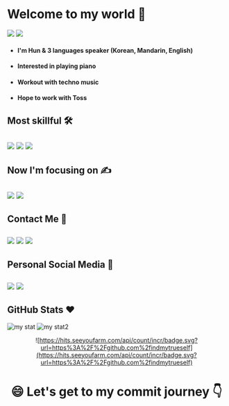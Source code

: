 <h1>Welcome to my world 👋</h1>
<a href="https://hunpage.netlify.app"><img src="https://img.shields.io/badge/My HomePage-EA4AAA?style=for-the-badge&logo=GitHub Sponsors&logoColor=black"></a>
<a href="https://tender-river-902.notion.site/TIL-b0cb4073403f43cb9cae81f3da7923e7"><img src="https://img.shields.io/badge/TIL Notion-000000?style=for-the-badge&logo=notion&logoColor=white"></a>

<ul>
<li><h4>I'm Hun & 3 languages speaker (Korean, Mandarin, English)</h4></li>
<li><h4>Interested in playing piano</h4></li>
<li><h4>Workout with techno music</h4></li>
<li><h4>Hope to work with Toss</h4></li>
</ul>
<h2>Most skillful 🛠</div>
<br/>
<br/>
<div>
<img src="https://img.shields.io/badge/javascript-F7DF1E?style=for-the-badge&logo=javascript&logoColor=black">
<img src="https://img.shields.io/badge/react-61DAFB?style=for-the-badge&logo=react&logoColor=black">
<img src="https://img.shields.io/badge/styled_components-DB7093?style=for-the-badge&logo=styled-components&logoColor=white">
</div>
<h2>Now I'm focusing on ✍️</div>
<br/>
<br/>
<div>
<img src="https://img.shields.io/badge/typescript-%23007ACC.svg?style=for-the-badge&logo=typescript&logoColor=white">
<img src="https://img.shields.io/badge/Figma-F24E1E?style=for-the-badge&logo=figma&logoColor=white">
</div>

<h2>Contact Me 💬</div>
<br/>
<br/>
<div>
<a href="mailto:load1999@gmail.com?"><img src="https://img.shields.io/badge/Gmail-D14836?style=for-the-badge&logo=gmail&logoColor=white"></a>
<a href="https://discordapp.com/channels/@me/load1999@gmail.com/"><img src="https://img.shields.io/badge/Discord-%237289DA.svg?style=for-the-badge&logo=discord&logoColor=white"></a>
<a href="https://user-images.githubusercontent.com/73890790/135365940-ffd7d4e6-52ac-45e8-bbab-a69a4e54f0f1.jpg"><img src="https://img.shields.io/badge/WeChat-07C160?style=for-the-badge&logo=wechat&logoColor=white"></a>
</div>
<h2>Personal Social Media 👯</div>
<br/>
<br/>
<div>
<a href="https://www.instagram.com/instant.coffee_/?hl=ko"><img src="https://img.shields.io/badge/Instagram-%23E4405F.svg?style=for-the-badge&logo=Instagram&logoColor=white"></a>
<a href="https://www.linkedin.com/in/findmytrueself"><img src="https://img.shields.io/badge/linkedin-%230077B5.svg?style=for-the-badge&logo=linkedin&logoColor=white"></a>
</div>
<h2>GitHub Stats ❤️</h2>

![my stat](https://github-readme-stats.vercel.app/api?username=findmytrueself&theme=radical&show_icons=true&hide=prs,contribs)
![my stat2](https://github-readme-stats.vercel.app/api/top-langs/?username=findmytrueself&layout=compact&theme=radical)

<div align=center>

![https://hits.seeyoufarm.com/api/count/incr/badge.svg?url=https%3A%2F%2Fgithub.com%2findmytrueself](https://hits.seeyoufarm.com/api/count/incr/badge.svg?url=https%3A%2F%2Fgithub.com%2findmytrueself)

</div>
<h1 align="center">😄 Let's get to my commit journey 👇</div>

<!--
**findmytrueself/findmytrueself** is a ✨ *special* ✨ repository because its `README.md` (this file) appears on your GitHub profile.

Here are some ideas to get you started:

- 🔭 I’m currently working on ...
- 🌱 I’m currently learning ...
- 👯 I’m looking to collaborate on ...
- 🤔 I’m looking for help with ...
- 💬 Ask me about ...
- 📫 How to reach me: ...
- 😄 Pronouns: ...
- ⚡ Fun fact: ...

[https://capsule-render.vercel.app/api?type=slice&height=150&color=CE4A7E&%20&desc=I'm%20Hun%20who%20like%20to%20drink%20Instant%20Coffee&animation=fadeIn&fontColor=ffffff&descSize=20&descAlignY=93&rotate=0&descAlign=50](https://capsule-render.vercel.app/api?type=slice&height=150&color=CE4A7E&%20&desc=I'm%20Hun%20who%20like%20to%20drink%20Instant%20Coffee&animation=fadeIn&fontColor=ffffff&descSize=20&descAlignY=93&rotate=0&descAlign=50)

-->
